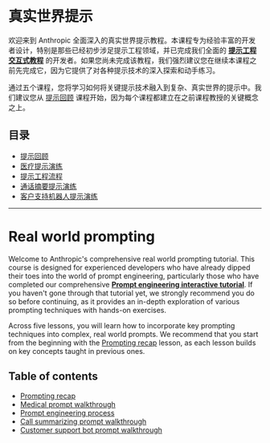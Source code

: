 # 真实世界提示

欢迎来到 Anthropic 全面深入的真实世界提示教程。本课程专为经验丰富的开发者设计，特别是那些已经初步涉足提示工程领域，并已完成我们全面的 **[提示工程交互式教程](../prompt_engineering_interactive_tutorial/README.md)** 的开发者。如果您尚未完成该教程，我们强烈建议您在继续本课程之前先完成它，因为它提供了对各种提示技术的深入探索和动手练习。

通过五个课程，您将学习如何将关键提示技术融入到复杂、真实世界的提示中。我们建议您从 [提示回顾](./01_prompting_recap.ipynb) 课程开始，因为每个课程都建立在之前课程教授的关键概念之上。

## 目录

* [提示回顾](./01_prompting_recap.ipynb)
* [医疗提示演练](./02_medical_prompt.ipynb)
* [提示工程流程](./03_prompt_engineering.ipynb)
* [通话摘要提示演练](./04_call_summarizer.ipynb)
* [客户支持机器人提示演练](./05_customer_support_ai.ipynb)

---

# Real world prompting

Welcome to Anthropic's comprehensive real world prompting tutorial. This course is designed for experienced developers who have already dipped their toes into the world of prompt engineering, particularly those who have completed our comprehensive **[Prompt engineering interactive tutorial](../prompt_engineering_interactive_tutorial/README.md)**. If you haven't gone through that tutorial yet, we strongly recommend you do so before continuing, as it provides an in-depth exploration of various prompting techniques with hands-on exercises.

Across five lessons, you will learn how to incorporate key prompting techniques into complex, real world prompts. We recommend that you start from the beginning with the [Prompting recap](./01_prompting_recap.ipynb) lesson, as each lesson builds on key concepts taught in previous ones.

## Table of contents

* [Prompting recap](./01_prompting_recap.ipynb)
* [Medical prompt walkthrough](./02_medical_prompt.ipynb)
* [Prompt engineering process](./03_prompt_engineering.ipynb)
* [Call summarizing prompt walkthrough](./04_call_summarizer.ipynb)
* [Customer support bot prompt walkthrough](./05_customer_support_ai.ipynb)
